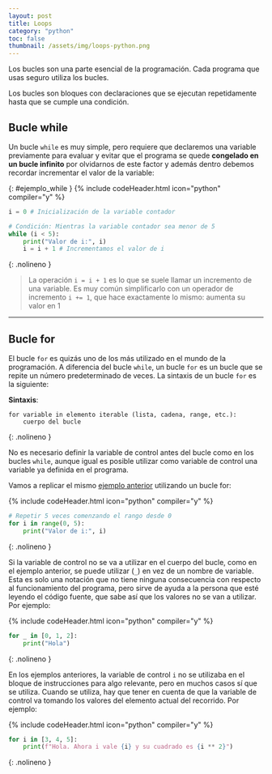 ```yaml
---
layout: post
title: Loops
category: "python"
toc: false
thumbnail: /assets/img/loops-python.png
---
```


Los bucles son una parte esencial de la programación. Cada programa que usas seguro utiliza los bucles.

Los bucles son bloques con declaraciones que se ejecutan repetidamente hasta que se cumple una condición.

## Bucle while

Un bucle `while` es muy simple, pero requiere que declaremos una variable previamente para evaluar y evitar que el programa se quede **congelado en un bucle infinito** por olvidarnos de este factor y además dentro debemos recordar incrementar el valor de la variable:

{: #ejemplo_while }
{% include codeHeader.html icon="python" compiler="y" %}
```py
i = 0 # Inicialización de la variable contador

# Condición: Mientras la variable contador sea menor de 5
while (i < 5):
	print("Valor de i:", i)
	i = i + 1 # Incrementamos el valor de i
```
{: .nolineno }

> La operación `i = i + 1` es lo que se suele llamar un incremento de una variable. Es muy común simplificarlo con un operador de incremento `i += 1`, que hace exactamente lo mismo: aumenta su valor en 1

---

## Bucle for

El bucle `for` es quizás uno de los más utilizado en el mundo de la programación. A diferencia del bucle `while`, un bucle `for` es un bucle que se repite un número predeterminado de veces. La sintaxis de un bucle `for` es la siguiente:

**Sintaxis**:

```
for variable in elemento iterable (lista, cadena, range, etc.):
	cuerpo del bucle
```
{: .nolineno }

No es necesario definir la variable de control antes del bucle como en los bucles `while`, aunque igual es posible utilizar como variable de control una variable ya definida en el programa.

Vamos a replicar el mismo [ejemplo anterior](#ejemplo_while) utilizando un bucle for:

{% include codeHeader.html icon="python" compiler="y" %}
```py
# Repetir 5 veces comenzando el rango desde 0
for i in range(0, 5):
	print("Valor de i:", i)
```
{: .nolineno }

Si la variable de control no se va a utilizar en el cuerpo del bucle, como en el ejemplo anterior, se puede utilizar (`_`) en vez de un nombre de variable. Esta es solo una notación que no tiene ninguna consecuencia con respecto al funcionamiento del programa, pero sirve de ayuda a la persona que esté leyendo el código fuente, que sabe así que los valores no se van a utilizar. Por ejemplo:

{% include codeHeader.html icon="python" compiler="y" %}
```py
for _ in [0, 1, 2]:
	print("Hola")
```
{: .nolineno }

En los ejemplos anteriores, la variable de control `i` no se utilizaba en el bloque de instrucciones para algo relevante, pero en muchos casos sí que se utiliza. Cuando se utiliza, hay que tener en cuenta de que la variable de control va tomando los valores del elemento actual del recorrido. Por ejemplo:

{% include codeHeader.html icon="python" compiler="y" %}
```py
for i in [3, 4, 5]:
	print(f"Hola. Ahora i vale {i} y su cuadrado es {i ** 2}")
```
{: .nolineno }
